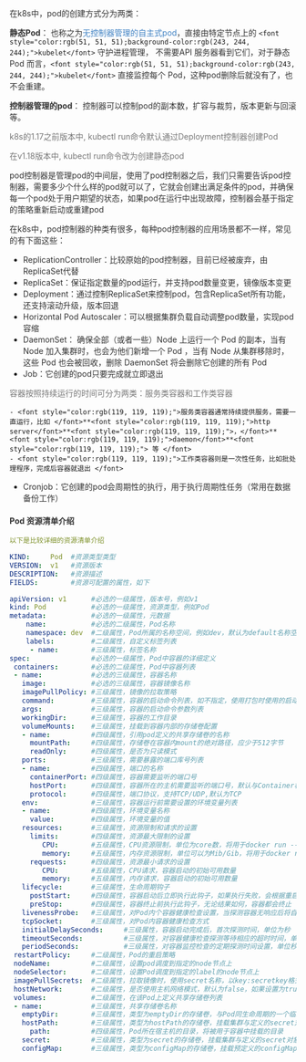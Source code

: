 <font style="color:rgb(51, 51, 51);">在k8s中，pod的创建方式分为两类：</font>

**<font style="color:rgb(51, 51, 51);">静态Pod</font>**<font style="color:rgb(51, 51, 51);">：</font><font style="color:rgb(51, 51, 51);">	</font><font style="color:rgb(51, 51, 51);">也称之为</font><font style="color:rgb(65, 131, 196);">无控制器管理的自主式pod</font><font style="color:rgb(51, 51, 51);">，直接由特定节点上的 </font>`<font style="color:rgb(51, 51, 51);background-color:rgb(243, 244, 244);">kubelet</font>`<font style="color:rgb(51, 51, 51);"> 守护进程管理， 不需要API 服务器看到它们，对于静态 Pod 而言，</font>`<font style="color:rgb(51, 51, 51);background-color:rgb(243, 244, 244);">kubelet</font>`<font style="color:rgb(51, 51, 51);"> 直接监控每个 Pod，这种pod删除后就没有了，也不会重建。</font>

**<font style="color:rgb(51, 51, 51);">控制器管理的pod</font>**<font style="color:rgb(51, 51, 51);">： 控制器可以控制pod的副本数，扩容与裁剪，版本更新与回滚等。</font>

<font style="color:rgb(119, 119, 119);">k8s的1.17之前版本中, kubectl run命令默认通过Deployment控制器创建Pod</font>

<font style="color:rgb(119, 119, 119);">在v1.18版本中, kubectl run命令改为创建静态pod</font>

<font style="color:rgb(51, 51, 51);">pod控制器是管理pod的中间层，使用了pod控制器之后，我们只需要告诉pod控制器，需要多少个什么样的pod就可以了，它就会创建出满足条件的pod，并确保每一个pod处于用户期望的状态，如果pod在运行中出现故障，控制器会基于指定的策略重新启动或重建pod</font>

<font style="color:rgb(51, 51, 51);">在k8s中，pod控制器的种类有很多，每种pod控制器的应用场景都不一样，常见的有下面这些：</font>

+ <font style="color:rgb(51, 51, 51);">ReplicationController：比较原始的pod控制器，目前已经被废弃，由ReplicaSet代替</font>
+ <font style="color:rgb(51, 51, 51);">ReplicaSet：保证指定数量的pod运行，并支持pod数量变更，镜像版本变更</font>
+ <font style="color:rgb(51, 51, 51);">Deployment：通过控制ReplicaSet来控制pod，包含ReplicaSet所有功能，还支持滚动升级，版本回退</font>
+ <font style="color:rgb(51, 51, 51);">Horizontal Pod Autoscaler：可以根据集群负载自动调整pod数量，实现pod容缩</font>
+ <font style="color:rgb(51, 51, 51);">DaemonSet： 确保全部（或者一些）Node 上运行一个 Pod 的副本，当有 Node 加入集群时，也会为他们新增一个 Pod ，当有 Node 从集群移除时，这些 Pod 也会被回收，删除 DaemonSet 将会删除它创建的所有 Pod</font>
+ <font style="color:rgb(51, 51, 51);">Job：它创建的pod只要完成就立即退出</font>

<font style="color:rgb(119, 119, 119);">容器按照持续运行的时间可分为两类：服务类容器和工作类容器</font>

    - <font style="color:rgb(119, 119, 119);">服务类容器通常持续提供服务，需要一直运行，比如 </font>**<font style="color:rgb(119, 119, 119);">http server</font>**<font style="color:rgb(119, 119, 119);">，</font>**<font style="color:rgb(119, 119, 119);">daemon</font>**<font style="color:rgb(119, 119, 119);"> 等 </font>
    - <font style="color:rgb(119, 119, 119);">工作类容器则是一次性任务，比如批处理程序，完成后容器就退出 </font>
+ <font style="color:rgb(51, 51, 51);">Cronjob：它创建的pod会周期性的执行，用于执行周期性任务（常用在数据备份工作）</font>

#### <font style="color:rgb(51, 51, 51);">Pod 资源清单介绍</font>
```yaml
以下是比较详细的资源清单介绍

KIND:     Pod  #资源类型类型
VERSION:  v1   #资源版本
DESCRIPTION:   #资源描述
FIELDS:        #资源可配置的属性，如下

apiVersion: v1      #必选的一级属性，版本号，例如v1
kind: Pod           #必选的一级属性，资源类型，例如Pod
metadata:           #必选的一级属性，元数据
    name:           #必选的二级属性，Pod名称
    namespace: dev  #二级属性，Pod所属的名称空间，例如dev，默认为default名称空间
    labels:         #二级属性，自定义标签列表
     - name:        #三级属性，标签名称
spec:               #必选的一级属性，Pod中容器的详细定义
 containers:        #必选的二级属性，Pod中容器列表
 - name:            #必选的三级属性，容器名称
   image:           #必选的三级属性，容器镜像名称
   imagePullPolicy: #三级属性，镜像的拉取策略
   command:         #三级属性，容器的启动命令列表，如不指定，使用打包时使用的启动命令
   args:            #三级属性，容器的启动命令参数列表
   workingDir:      #三级属性，容器的工作目录
   volumeMounts:    #三级属性，挂载到容器内部的存储卷配置
   - name:          #四级属性，引用pod定义的共享存储卷的名称
     mountPath:     #四级属性，存储卷在容器内mount的绝对路径，应少于512字节
     readOnly:      #四级属性，是否为只读模式
   ports:           #三级属性，需要暴露的端口库号列表
   - name:          #四级属性，端口的名称
     containerPort: #四级属性，容器需要监听的端口号
     hostPort:      #四级属性，容器所在的主机需要监听的端口号，默认与Container相同
     protocol:      #四级属性，端口协议，支持TCP/UDP,默认为TCP
   env:             #三级属性，容器运行前需要设置的环境变量列表
   - name:          #四级属性，环境变量名称
     value:         #四级属性，环境变量的值
   resources:       #三级属性，资源限制和请求的设置        
     limits:        #四级属性，资源最大限制的设置
        CPU:        #五级属性，CPU资源限制，单位为core数，将用于docker run --cpu-shares参数
        memory:     #五级属性，内存资源限制，单位可以为Mib/Gib，将用于docker run --memory参数
     requests:      #四级属性，资源最小请求的设置
        CPU:        #五级属性，CPU请求，容器启动的初始可用数量
        memory:     #五级属性，内存请求，容器启动的初始可用数量
   lifecycle:       #三级属性，生命周期钩子
     postStart:     #四级属性，容器启动后立即执行此钩子，如果执行失败，会根据重启策略进行重启
     preStop:       #四级属性，容器终止前执行此钩子，无论结果如何，容器都会终止
   livenessProbe:   #三级属性，对Pod内个容器健康检查设置，当探测容器无响应后将自动重启该容器
   tcpSocket:       #三级属性，对Pod内容器健康检查方式
   initialDelaySeconds:     #三级属性，容器启动完成后，首次探测时间，单位为秒
   timeoutSeconds:          #三级属性，对容器健康检查探测等待相应的超时时间，单位秒，默认1秒
   periodSeconds:           #三级属性，对容器监控检查的定期探测时间设置，单位秒，默认10秒一次
 restartPolicy:     #二级属性，Pod的重启策略
 nodeName:          #二级属性，设置pod调度到指定的node节点上
 nodeSelector:      #二级属性，设置Pod调度到指定的label的node节点上
 imagePullSecrets:  #二级属性，拉取镜像时，使用secret名称，以key:secretkey格式指定
 hostNetwork:       #二级属性，是否使用主机网络模式，默认为false，如果设置为true，表示使用宿主机网络
 volumes:           #二级属性，在该Pod上定义共享存储卷列表
 - name:            #三级属性，共享存储卷名称
   emptyDir:        #三级属性，类型为emptyDir的存储卷，与Pod同生命周期的一个临时目录，为空值
   hostPath:        #三级属性，类型为hostPath的存储卷，挂载集群与定义的secret对象到容器内部
     path:          #四级属性，Pod所在宿主机的目录，将被用于容器中挂载的目录
   secret:          #三级属性，类型为secret的存储卷，挂载集群与定义的secret对象到容器内部
   configMap:       #三级属性，类型为configMap的存储卷，挂载预定义的configMap对象到容器内部
```

  
 

